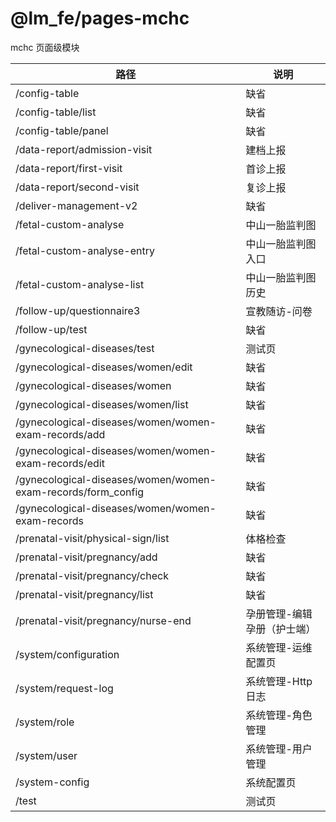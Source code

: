 # @lm_fe/pages-mchc


mchc 页面级模块

| 路径  | 说明  |
| --- | --- |
| /config-table | 缺省 |
| /config-table/list | 缺省 |
| /config-table/panel | 缺省 |
| /data-report/admission-visit | 建档上报 |
| /data-report/first-visit | 首诊上报 |
| /data-report/second-visit | 复诊上报 |
| /deliver-management-v2 | 缺省 |
| /fetal-custom-analyse | 中山一胎监判图 |
| /fetal-custom-analyse-entry | 中山一胎监判图入口 |
| /fetal-custom-analyse-list | 中山一胎监判图历史 |
| /follow-up/questionnaire3 | 宣教随访-问卷 |
| /follow-up/test | 缺省 |
| /gynecological-diseases/test | 测试页 |
| /gynecological-diseases/women/edit | 缺省 |
| /gynecological-diseases/women | 缺省 |
| /gynecological-diseases/women/list | 缺省 |
| /gynecological-diseases/women/women-exam-records/add | 缺省 |
| /gynecological-diseases/women/women-exam-records/edit | 缺省 |
| /gynecological-diseases/women/women-exam-records/form_config | 缺省 |
| /gynecological-diseases/women/women-exam-records | 缺省 |
| /prenatal-visit/physical-sign/list | 体格检查 |
| /prenatal-visit/pregnancy/add | 缺省 |
| /prenatal-visit/pregnancy/check | 缺省 |
| /prenatal-visit/pregnancy/list | 缺省 |
| /prenatal-visit/pregnancy/nurse-end | 孕册管理-编辑孕册（护士端） |
| /system/configuration | 系统管理-运维配置页 |
| /system/request-log | 系统管理-Http日志 |
| /system/role | 系统管理-角色管理 |
| /system/user | 系统管理-用户管理 |
| /system-config | 系统配置页 |
| /test | 测试页 |
